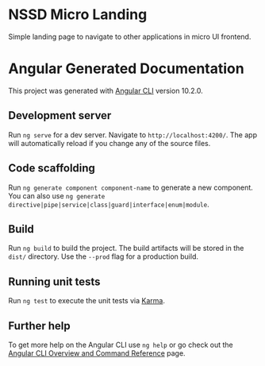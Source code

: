 # NSSD Micro Landing #
Simple landing page to navigate to other applications in micro UI frontend.

# Angular Generated Documentation #

This project was generated with [Angular CLI](https://github.com/angular/angular-cli) version 10.2.0.

## Development server ##

Run `ng serve` for a dev server. Navigate to `http://localhost:4200/`. The app will automatically reload if you change any of the source files.

## Code scaffolding ##

Run `ng generate component component-name` to generate a new component. You can also use `ng generate directive|pipe|service|class|guard|interface|enum|module`.

## Build ##

Run `ng build` to build the project. The build artifacts will be stored in the `dist/` directory. Use the `--prod` flag for a production build.

## Running unit tests ##

Run `ng test` to execute the unit tests via [Karma](https://karma-runner.github.io).

## Further help ##

To get more help on the Angular CLI use `ng help` or go check out the [Angular CLI Overview and Command Reference](https://angular.io/cli) page.
